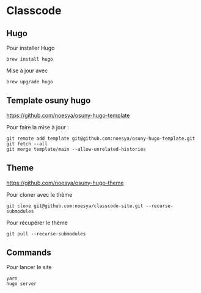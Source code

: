 # Classcode

## Hugo

Pour installer Hugo
```
brew install hugo
```
Mise à jour avec
```
brew upgrade hugo
```

## Template osuny hugo
https://github.com/noesya/osuny-hugo-template

Pour faire la mise à jour :
```
git remote add template git@github.com:noesya/osuny-hugo-template.git
git fetch --all
git merge template/main --allow-unrelated-histories
```

## Theme
https://github.com/noesya/osuny-hugo-theme

Pour cloner avec le thème
```
git clone git@github.com:noesya/classcode-site.git --recurse-submodules
```
Pour récupérer le thème
```
git pull --recurse-submodules
```

## Commands

Pour lancer le site
```
yarn
hugo server
```
